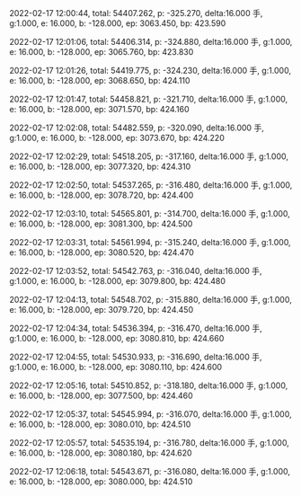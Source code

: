 2022-02-17 12:00:44, total: 54407.262, p: -325.270, delta:16.000 手, g:1.000, e: 16.000, b: -128.000, ep: 3063.450, bp: 423.590

2022-02-17 12:01:06, total: 54406.314, p: -324.880, delta:16.000 手, g:1.000, e: 16.000, b: -128.000, ep: 3065.760, bp: 423.830

2022-02-17 12:01:26, total: 54419.775, p: -324.230, delta:16.000 手, g:1.000, e: 16.000, b: -128.000, ep: 3068.650, bp: 424.110

2022-02-17 12:01:47, total: 54458.821, p: -321.710, delta:16.000 手, g:1.000, e: 16.000, b: -128.000, ep: 3071.570, bp: 424.160

2022-02-17 12:02:08, total: 54482.559, p: -320.090, delta:16.000 手, g:1.000, e: 16.000, b: -128.000, ep: 3073.670, bp: 424.220

2022-02-17 12:02:29, total: 54518.205, p: -317.160, delta:16.000 手, g:1.000, e: 16.000, b: -128.000, ep: 3077.320, bp: 424.310

2022-02-17 12:02:50, total: 54537.265, p: -316.480, delta:16.000 手, g:1.000, e: 16.000, b: -128.000, ep: 3078.720, bp: 424.400

2022-02-17 12:03:10, total: 54565.801, p: -314.700, delta:16.000 手, g:1.000, e: 16.000, b: -128.000, ep: 3081.300, bp: 424.500

2022-02-17 12:03:31, total: 54561.994, p: -315.240, delta:16.000 手, g:1.000, e: 16.000, b: -128.000, ep: 3080.520, bp: 424.470

2022-02-17 12:03:52, total: 54542.763, p: -316.040, delta:16.000 手, g:1.000, e: 16.000, b: -128.000, ep: 3079.800, bp: 424.480

2022-02-17 12:04:13, total: 54548.702, p: -315.880, delta:16.000 手, g:1.000, e: 16.000, b: -128.000, ep: 3079.720, bp: 424.450

2022-02-17 12:04:34, total: 54536.394, p: -316.470, delta:16.000 手, g:1.000, e: 16.000, b: -128.000, ep: 3080.810, bp: 424.660

2022-02-17 12:04:55, total: 54530.933, p: -316.690, delta:16.000 手, g:1.000, e: 16.000, b: -128.000, ep: 3080.110, bp: 424.600

2022-02-17 12:05:16, total: 54510.852, p: -318.180, delta:16.000 手, g:1.000, e: 16.000, b: -128.000, ep: 3077.500, bp: 424.460

2022-02-17 12:05:37, total: 54545.994, p: -316.070, delta:16.000 手, g:1.000, e: 16.000, b: -128.000, ep: 3080.010, bp: 424.510

2022-02-17 12:05:57, total: 54535.194, p: -316.780, delta:16.000 手, g:1.000, e: 16.000, b: -128.000, ep: 3080.180, bp: 424.620

2022-02-17 12:06:18, total: 54543.671, p: -316.080, delta:16.000 手, g:1.000, e: 16.000, b: -128.000, ep: 3080.000, bp: 424.510